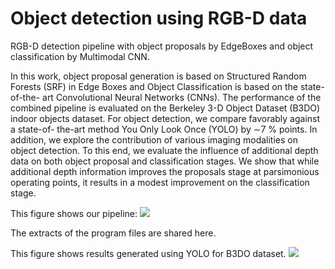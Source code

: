 # Object detection using RGB-D data

RGB-D detection pipeline with object proposals by EdgeBoxes and object classification by Multimodal CNN.

In this work, object proposal generation is based on Structured Random Forests (SRF) in Edge Boxes and Object Classification is based on the state-of-the- art Convolutional Neural Networks (CNNs). The performance of the combined pipeline is evaluated on the Berkeley 3-D Object Dataset (B3DO) indoor objects dataset. For object detection, we compare favorably against a state-of- the-art method You Only Look Once (YOLO) by ∼7 % points. In addition, we explore the contribution of various imaging modalities on object detection. To this end, we evaluate the influence of additional depth data on both object proposal and classification stages. We show that while additional depth information improves the proposals stage at parsimonious operating points, it results in a modest improvement on the classification stage.

This figure shows our pipeline:
![](https://github.com/priyankavokuda/rgbd_detection/blob/master/images/pipeline.png)


The extracts of the program files are shared here.

This figure shows results generated using YOLO for B3DO dataset.
![](https://github.com/priyankavokuda/rgbd_detection/blob/master/images/result.png)


